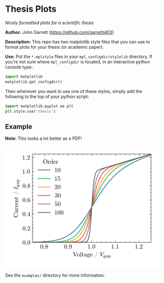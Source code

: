 Thesis Plots
============

*Nicely formatted plots for a scientific thesis* 

**Author:** John Garrett (https://github.com/garrettj403)

**Description:** This repo has two matplotlib style files that you can use to format plots for your thesis (or academic paper).

**Use:** Put the ``*.mplstyle`` files in your ``mpl_configdir/stylelib`` directory. If you're not sure where ``mpl_configdir`` is located, in an interactive python console type:

```python
import matplotlib
matplotlib.get_configdir()
```

Then whenever you want to use one of these styles, simply add the following to the top of your python script:

```python
import matplotlib.pyplot as plt 
plt.style.use('thesis')
```

Example
-------

**Note:** This looks a lot better as a PDF!

![alt text](examples/figures/fig1.jpg)

See the ``examples/`` directory for more information.
